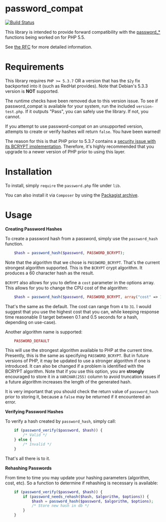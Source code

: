 password_compat
===============

[![Build Status](https://travis-ci.org/ircmaxell/password_compat.png?branch=master)](https://travis-ci.org/ircmaxell/password_compat)

This library is intended to provide forward compatibility with the [password_*](http://php.net/password) functions being worked on for PHP 5.5.

See [the RFC](https://wiki.php.net/rfc/password_hash) for more detailed information.


Requirements
============

This library requires `PHP >= 5.3.7` OR a version that has the `$2y` fix backported into it (such as RedHat provides). Note that Debian's 5.3.3 version is **NOT** supported.

The runtime checks have been removed due to this version issue. To see if password_compat is available for your system, run the included `version-test.php`. If it outputs "Pass", you can safely use the library. If not, you cannot. 

If you attempt to use password-compat on an unsupported version, attempts to create or verify hashes will return `false`. You have been warned!

The reason for this is that PHP prior to 5.3.7 contains a [security issue with its BCRYPT implementation](http://php.net/security/crypt_blowfish.php). Therefore, it's highly recommended that you upgrade to a newer version of PHP prior to using this layer.

Installation
============

To install, simply `require` the `password.php` file under `lib`. 

You can also install it via `Composer` by using the [Packagist archive](http://packagist.org/packages/ircmaxell/password-compat).

Usage
=====

**Creating Password Hashes**

To create a password hash from a password, simply use the `password_hash` function.
````PHP
    $hash = password_hash($password, PASSWORD_BCRYPT);
````
Note that the algorithm that we chose is `PASSWORD_BCRYPT`. That's the current strongest algorithm supported. This is the `BCRYPT` crypt algorithm. It produces a 60 character hash as the result.

`BCRYPT` also allows for you to define a `cost` parameter in the options array. This allows for you to change the CPU cost of the algorithm:
````PHP
    $hash = password_hash($password, PASSWORD_BCRYPT, array("cost" => 10));
````
That's the same as the default. The cost can range from `4` to `31`. I would suggest that you use the highest cost that you can, while keeping response time reasonable (I target between 0.1 and 0.5 seconds for a hash, depending on use-case).

Another algorithm name is supported:
````PHP
    PASSWORD_DEFAULT
````
This will use the strongest algorithm available to PHP at the current time. Presently, this is the same as specifying `PASSWORD_BCRYPT`. But in future versions of PHP, it may be updated to use a stronger algorithm if one is introduced. It can also be changed if a problem is identified with the BCRYPT algorithm. Note that if you use this option, you are **strongly** encouraged to store it in a `VARCHAR(255)` column to avoid truncation issues if a future algorithm increases the length of the generated hash.

It is very important that you should check the return value of `password_hash` prior to storing it, because a `false` may be returned if it encountered an error.

**Verifying Password Hashes**

To verify a hash created by `password_hash`, simply call:
````PHP
	if (password_verify($password, $hash)) {
		/* Valid */
	} else {
		/* Invalid */
	}
````
That's all there is to it.

**Rehashing Passwords**

From time to time you may update your hashing parameters (algorithm, cost, etc). So a function to determine if rehashing is necessary is available:
````PHP
    if (password_verify($password, $hash)) {
		if (password_needs_rehash($hash, $algorithm, $options)) {
			$hash = password_hash($password, $algorithm, $options);
			/* Store new hash in db */
		}
	}
````
